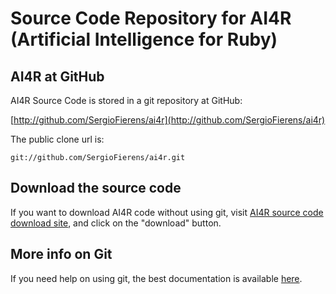 # Source Code Repository for AI4R (Artificial Intelligence for Ruby)

## AI4R at GitHub

AI4R Source Code is stored in a git repository at GitHub:

[http://github.com/SergioFierens/ai4r](http://github.com/SergioFierens/ai4r)

The public clone url is:

```
git://github.com/SergioFierens/ai4r.git
```

## Download the source code

If you want to download AI4R code without using git, visit [AI4R source code download site](http://github.com/SergioFierens/ai4r/downloads), and click on the "download" button.

## More info on Git

If you need help on using git, the best documentation is available [here](http://git-scm.com/documentation).